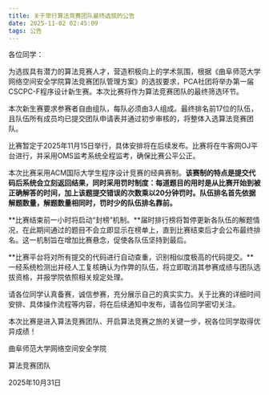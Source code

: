 ```yaml
---
title: 关于举行算法竞赛团队最终选拔的公告
date: 2025-11-02 02:45:09
tags: 公告
---
```


各位同学：

为选拔具有潜力的算法竞赛人才，营造积极向上的学术氛围，根据《曲阜师范大学网络空间安全学院算法竞赛团队管理方案》的选拔要求，PCA社团将举办第一届CSCPC-F程序设计新生赛。本次比赛将作为算法竞赛团队的最终筛选环节。

本次新生赛要求参赛者自由组队，每队必须由3人组成。最终排名前17位的队伍，且队伍所有成员均已提交团队申请表并通过初步审核的，将整体入选算法竞赛团队。

比赛暂定于2025年11月15日举行，具体安排将在后续发布。比赛将在牛客网OJ平台进行，并采用OMS监考系统全程监考，确保比赛公平公正。

本次比赛采用ACM国际大学生程序设计竞赛的经典赛制。**该赛制的特点是提交代码后系统会立刻返回结果，同时采用罚时制度：每道题目的用时是从比赛开始到被正确解答的时间，加上该题提交错误的次数乘以20分钟罚时。队伍排名首先依据解题数量，解题数量相同时，罚时少的队伍排名靠前。**

**比赛结束前一小时将启动“封榜”机制。**届时排行榜将暂停更新各队伍的解题情况，在此期间通过的题目不会立即显示在榜单上，直到比赛结束后才会公布最终排名。这一机制旨在增加比赛悬念，促使各队伍坚持到最后。

**比赛平台将对所有提交的代码进行自动查重，识别相似度极高的代码提交。**一经系统检测出并经人工复核确认为作弊的队伍，将立即取消其参赛成绩与团队选拔资格，并报学院依照相关规定处理。

请各位同学认真备赛，诚信参赛，充分展示自己的真实实力。关于比赛的详细时间安排、具体操作流程等内容，将在后续通知中发布，请各位同学密切关注。

本次比赛是进入算法竞赛团队、开启算法竞赛之旅的关键一步，祝各位同学取得优异成绩！

曲阜师范大学网络空间安全学院

算法竞赛团队

2025年10月31日

